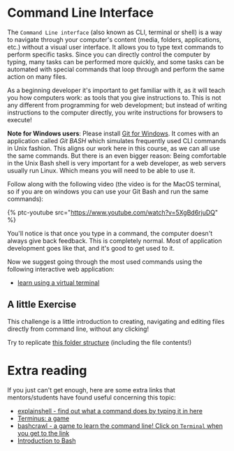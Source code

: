 # Command Line Interface

The `Command Line interface` (also known as CLI, terminal or shell) is a way to navigate through your computer's content (media, folders, applications, etc.) without a visual user interface. It allows you to type text commands to perform specific tasks. Since you can directly control the computer by typing, many tasks can be performed more quickly, and some tasks can be automated with special commands that loop through and perform the same action on many files.

As a beginning developer it's important to get familiar with it, as it will teach you how computers work: as tools that you give instructions to. This is not any different from programming for web development; but instead of writing instructions to the computer directly, you write instructions for browsers to execute!

**Note for Windows users**: Please install [Git for Windows](https://gitforwindows.org). It comes with an application called _Git BASH_ which simulates frequently used CLI commands in Unix fashion. This aligns our work here in this course, as we can all use the same commands. But there is an even bigger reason: Being comfortable in the Unix Bash shell is very important for a web developer, as web servers usually run Linux. Which means you will need to be able to use it.

Follow along with the following video (the video is for the MacOS terminal, so if you are on windows you can use your Git Bash and run the same commands):

{% ptc-youtube src="https://www.youtube.com/watch?v=5XgBd6rjuDQ" %}

You'll notice is that once you type in a command, the computer doesn't always give back feedback. This is completely normal. Most of application development goes like that, and it's good to get used to it.

Now we suggest going through the most used commands using the following interactive web application: 
- [learn using a virtual terminal](https://shubhamrath.dev/lterm/)

## A little Exercise

This challenge is a little introduction to creating, navigating and editing files directly from command line, without any clicking!

Try to replicate [this folder structure](https://github.com/pixel2code/Replicate-this-from-command-line) (including the file contents!)

# Extra reading
If you just can't get enough, here are some extra links that mentors/students have found useful concerning this topic:

- [explainshell - find out what a command does by typing it in here](https://explainshell.com/)
- [Terminus: a game](https://web.mit.edu/mprat/Public/web/Terminus/Web/main.html)
- [bashcrawl - a game to learn the command line! Click on `Terminal` when you get to the link](https://hub.gke2.mybinder.org/user/nthiery-bashcrawl-j9ryetlq/lab/workspaces/auto-a)
- [Introduction to Bash](https://www.youtube.com/watch?v=BFMyUgF6I8Y)
